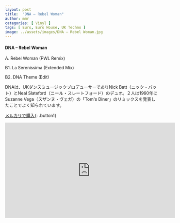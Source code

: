 ```yaml
---
layout: post
title:  "DNA – Rebel Woman"
author: mmr
categories: [ Vinyl ]
tags: [ Euro, Euro House, UK Techno ]
image: ../assets/images/DNA – Rebel Woman.jpg
---
```


#### DNA – Rebel Woman

A. Rebel Woman (PWL Remix)

B1. La Serenissima (Extended Mix)

B2. DNA Theme (Edit)

DNAは、UKダンスミュージックプロデューサーでありNick Batt（ニック・バット）とNeal Slateford（ニール・スレートフォード）のデュオ。２人は1990年にSuzanne Vega（スザンヌ・ヴェガ）の「Tom's Diner」のリミックスを発表したことでよく知られています。

[メルカリで購入](https://jp.mercari.com/item/m61194350312?afid=6142608987){: .button1}


<iframe width="560" height="315" src="https://www.youtube.com/embed/MrpfzcYFb6E?si=eDuS8_ukZsvqBgy1" title="YouTube video player" frameborder="0" allow="accelerometer; autoplay; clipboard-write; encrypted-media; gyroscope; picture-in-picture; web-share" referrerpolicy="strict-origin-when-cross-origin" allowfullscreen></iframe>